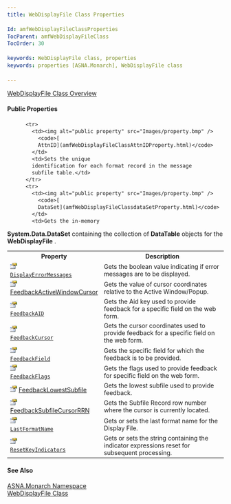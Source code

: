```yaml
---
title: WebDisplayFile Class Properties

Id: amfWebDisplayFileClassProperties
TocParent: amfWebDisplayFileClass
TocOrder: 30

keywords: WebDisplayFile class, properties
keywords: properties [ASNA.Monarch], WebDisplayFile class

---
```


[ WebDisplayFile Class Overview](amfWebDisplayFileClass.html) 
<!-- start public properties table -->	

#### Public Properties
<table class="mytable" cellspacing="0" cellpadding="4" width="90%">
          <colgroup>
            <col width="30%" />
            <col width="70%" />
          </colgroup>
          <tr>
            <th>Property</th>
            <th>Description</th>
          </tr>

          <tr>
            <td><img alt="public property" src="Images/property.bmp" />
              <code>[
              AttnID](amfWebDisplayFileClassAttnIDProperty.html)</code>
            </td>
            <td>Sets the unique
            identification for each format record in the message
            subfile table.</td>
          </tr>
          <tr>
            <td><img alt="public property" src="Images/property.bmp" />
              <code>[
              DataSet](amfWebDisplayFileClassdataSetProperty.html)</code>
            </td>
            <td>Gets the in-memory 
 **System.Data.DataSet**  containing the
            collection of 
 **DataTable**  objects for the 
 **WebDisplayFile** .</td>
          </tr>
          <tr>
            <td><img alt="public property" src="Images/property.bmp" />
              <code>[
              DisplayErrorMessages](amfWebDisplayFileClassDisplayErrorMessagesProperty.html)</code>
            </td>
            <td>Gets the boolean value
            indicating if error messages are to be displayed.</td>
          </tr>
		  <tr>
            <td style="height: 28px"><img alt="public property" src="Images/property.bmp" />
              [
              FeedbackActiveWindowCursor](amfWebDisplayFileClassFeedbackActiveWindowCursor.html)
			              </td>
            <td>Gets the value of cursor coordinates relative to the Active Window/Popup.</td>
			  </tr>
          <tr>
            <td><img alt="public property" src="Images/property.bmp" />
              <code>[
              FeedbackAID](amfWebDisplayFileClassFeedbackAIDProperty.html)</code>
            </td>
            <td>Gets the
            Aid key used to provide feedback for a specific
            field on the web form.</td>
          </tr>
          <tr>
            <td><img alt="public property" src="Images/property.bmp" />
              <code>[
              FeedbackCursor](amfWebDisplayFileClassFeedbackCursorProperty.html)</code>
            </td>
            <td>Gets the cursor
            coordinates used to provide feedback for a specific
            field on the web form.</td>
          </tr>
          <tr>
            <td><img alt="public property" src="Images/property.bmp" />
              <code>[
              FeedbackField](amfWebDisplayFileClassFeedbackFieldProperty.html)</code>
            </td>
            <td>Gets the specific
            field for which the feedback is to be provided.</td>
          </tr>
          <tr>
            <td><img alt="public property" src="Images/property.bmp" />
              <code>[
              FeedbackFlags](amfWebDisplayFileClassFeedbackFlagsProperty.html)</code>
            </td>
            <td>Gets the flags used to
            provide feedback for specific field on the web
            form.</td>
          </tr>
		  		   <tr>
            <td style="height: 28px"><img alt="public property" src="Images/property.bmp" />
              [
              FeedbackLowestSubfile](amfWebDisplayFileClassFeedbackLowestSubfileProperty.html)
            </td>
            <td style="height: 28px">Gets the lowest subfile used to provide feedback.</td>
          </tr>
		  	<tr>
            <td style="height: 28px"><img alt="public property" src="Images/property.bmp" />
              [
              FeedbackSubfileCursorRRN](amfWebDisplayFileClassFeedbackSubfileCursorRRNProperty.html)</td>
			 <td>Gets the Subfile Record row number where the cursor is currently located.</td>
			 </tr>
          <tr>
            <td><img alt="public property" src="Images/property.bmp" /> 
            <code>[
            LastFormatName](amfWebDisplayFileClassLastFormatNameProperty.html)</code></td>
            <td>Gets or sets the last
            format name for the Display File.</td>
          </tr>
          <tr>
            <td><img alt="public property" src="Images/property.bmp" />
              <code>[
              ResetKeyIndicators](amfWebDisplayFileClassResetKeyIndicatorsProperty.html)</code>
            </td>
            <td>Gets or sets the string
            containing the indicator expressions reset for
            subsequent processing.</td>
          </tr>
</table>

#### See Also
[ASNA.Monarch Namespace](amfMonarchNamespace.html) <br /> [ WebDisplayFile Class](amfWebDisplayFileClass.html)
